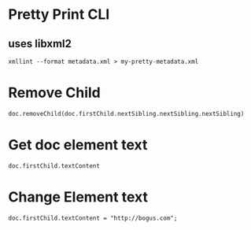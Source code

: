 # Pretty Print CLI
## uses libxml2
`xmllint --format metadata.xml > my-pretty-metadata.xml`

# Remove Child
`doc.removeChild(doc.firstChild.nextSibling.nextSibling.nextSibling)`

# Get doc element text
`doc.firstChild.textContent`

# Change Element text
`doc.firstChild.textContent = "http://bogus.com";`
